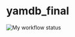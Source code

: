# yamdb_final

![My workflow status](https://github.com/DariaZhbanova/yamdb_final/actions/workflows/yamdb_workflow.yml/badge.svg?event=push)


